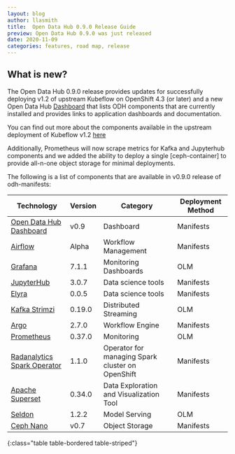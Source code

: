 ```yaml
---
layout: blog
author: llasmith
title:  Open Data Hub 0.9.0 Release Guide
preview: Open Data Hub 0.9.0 was just released
date: 2020-11-09
categories: features, road map, release
---
```


What is new?
------
The Open Data Hub 0.9.0 release provides updates for successfully deploying v1.2 of upstream Kubeflow on OpenShift 4.3 (or later) and a new Open Data Hub [Dashboard](https://github.com/opendatahub-io/odh-dashboard) that lists ODH components that are currently installed and provides links to application dashboards and documentation.

You can find out more about the components available in the upstream deployment of Kubeflow v1.2 [here](https://blog.kubeflow.org/release/official/2020/11/18/kubeflow-1.2-blog-post.html)

Additionally, Prometheus will now scrape metrics for Kafka and Jupyterhub components and we added the ability to deploy a single [ceph-container] to provide all-n-one object storage for minimal deployments.

The following is a list of components that are available in v0.9.0 release of odh-manifests:

| Technology | Version | Category | Deployment Method |
|--|--|--|--|
| [Open Data Hub Dashboard](https://github.com/opendatahub-io/odh-manifests/tree/master/odh-dashboard) | v0.9 | Dashboard | Manifests |
| [Airflow](https://github.com/opendatahub-io/odh-manifests/tree/master/airflow) | Alpha | Workflow Management | Manifests |
| [Grafana](https://github.com/opendatahub-io/odh-manifests/tree/master/grafana) | 7.1.1 | Monitoring Dashboards | OLM |
| [JupyterHub](https://github.com/opendatahub-io/odh-manifests/tree/master/jupyterhub) | 3.0.7  | Data science tools | Manifests |
| [Elyra](https://github.com/elyra-ai) | 0.0.5  | Data science tools | Manifests |
| [Kafka Strimzi](https://github.com/opendatahub-io/odh-manifests/tree/master/kafka) | 0.19.0 | Distributed Streaming | OLM |
| [Argo](https://github.com/opendatahub-io/odh-manifests/tree/master/odhargo) | 2.7.0 | Workflow Engine | Manifests |
| [Prometheus](https://github.com/opendatahub-io/odh-manifests/tree/master/prometheus) | 0.37.0 | Monitoring | OLM |
| [Radanalytics Spark Operator](https://github.com/opendatahub-io/odh-manifests/tree/master/radanalyticsio) | 1.1.0  | Operator for managing Spark cluster on OpenShift | Manifests |
| [Apache Superset](https://github.com/opendatahub-io/odh-manifests/tree/master/superset) | 0.34.0  | Data Exploration and Visualization Tool | Manifests |
| [Seldon](https://github.com/opendatahub-io/odh-manifests/tree/master/odhseldon) | 1.2.2 | Model Serving | OLM |
| [Ceph Nano](https://github.com/ceph/cn-core) | v0.7 | Object Storage | Manifests |
{:class="table table-bordered table-striped"}
